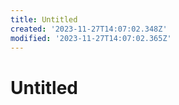 ```yaml
---
title: Untitled
created: '2023-11-27T14:07:02.348Z'
modified: '2023-11-27T14:07:02.365Z'
---
```


# Untitled
